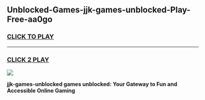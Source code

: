 
## Unblocked-Games-jjk-games-unblocked-Play-Free-aa0go
<h3>
<a href="https://premium76.site?title=jjk-games-unblocked&ref=09A">CLICK TO PLAY</a></h3>
<hr>

<h3>
<a href="https://premium76.site?title=jjk-games-unblocked&ref=09A">CLICK 2 PLAY</a>
  
</h3>

<a href="https://premium76.site?title=jjk-games-unblocked&ref=09A"><img src="https://clearcache.store/games.png"></a>


**jjk-games-unblocked games unblocked: Your Gateway to Fun and Accessible Online Gaming**
